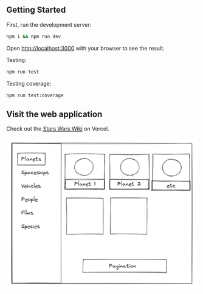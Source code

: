 ## Getting Started

First, run the development server:

```bash
npm i && npm run dev
```

Open [http://localhost:3000](http://localhost:3000) with your browser to see the result.

Testing:

```bash
npm run test
```

Testing coverage:

```bash
npm run test:coverage
```

## Visit the web application

Check out the [Stars Wars Wiki](https://starwarswikird.vercel.app/) on Vercel.

![Web Screenshot](public/starWarsWikiScreenshot.webp)
